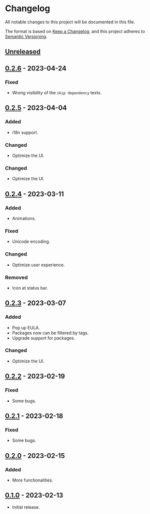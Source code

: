 # Changelog

All notable changes to this project will be documented in this file.

The format is based on [Keep a Changelog](https://keepachangelog.com/en/1.0.0/),
and this project adheres to [Semantic Versioning](https://semver.org/spec/v2.0.0.html).

## [Unreleased]

## [0.2.6] - 2023-04-24

### Fixed

- Wrong visibility of the `skip dependency` texts.

## [0.2.5] - 2023-04-04

### Added

- i18n support.

### Changed

- Optimize the UI.

### Changed

- Optimize the UI.

## [0.2.4] - 2023-03-11

### Added

- Animations.

### Fixed

- Unicode encoding.

### Changed

- Optimize user experience.

### Removed

- Icon at status bar.

## [0.2.3] - 2023-03-07

### Added

- Pop up EULA.
- Packages now can be filtered by tags.
- Upgrade support for packages.

### Changed

- Optimize the UI.

## [0.2.2] - 2023-02-19

### Fixed

- Some bugs.

## [0.2.1] - 2023-02-18

### Fixed

- Some bugs.

## [0.2.0] - 2023-02-15

### Added

- More functionalities.

## [0.1.0] - 2023-02-13

- Initial release.

[unreleased]: https://github.com/LipPkg/LipUI/compare/v0.2.6...HEAD
[0.2.6]: https://github.com/LipPkg/LipUI/compare/v0.2.5...v0.2.6
[0.2.5]: https://github.com/LipPkg/LipUI/compare/v0.2.4...v0.2.5
[0.2.4]: https://github.com/LipPkg/LipUI/compare/v0.2.3...v0.2.4
[0.2.3]: https://github.com/LipPkg/LipUI/compare/v0.2.2...v0.2.3
[0.2.2]: https://github.com/LipPkg/LipUI/compare/v0.2.1...v0.2.2
[0.2.1]: https://github.com/LipPkg/LipUI/compare/v0.2.0...v0.2.1
[0.2.0]: https://github.com/LipPkg/LipUI/compare/v0.1.0...v0.2.0
[0.1.0]: https://github.com/LipPkg/LipUI/releases/tag/v0.1.0

